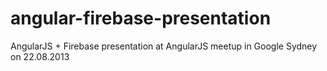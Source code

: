 angular-firebase-presentation
=============================

AngularJS + Firebase presentation at AngularJS meetup in Google Sydney on 22.08.2013

